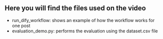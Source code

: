 ## Here you will find the files used on the video
- run_dify_workflow: shows an example of how the workflow works for one post
- evaluation_demo.py: performs the evaluation using the dataset.csv file
